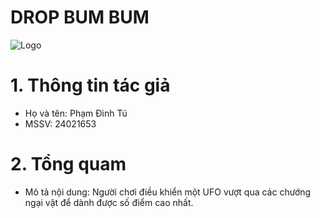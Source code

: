
# DROP BUM BUM


![Logo](https://i.imgur.com/xoLIhqy.png)

# 1. Thông tin tác giả
- Họ và tên: Phạm Đình Tú
- MSSV: 24021653

# 2. Tổng quam
- Mô tả nội dung: Người chơi điều khiển một UFO vượt qua các chướng ngại vật để dành được số điểm cao nhất.
 